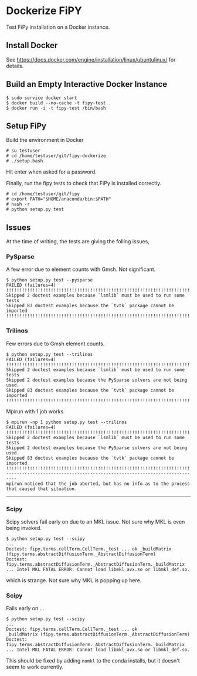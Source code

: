 # Dockerize FiPY

Test FiPy installation on a Docker instance.

## Install Docker

See https://docs.docker.com/engine/installation/linux/ubuntulinux/ for
details.

## Build an Empty Interactive Docker Instance

    $ sudo service docker start
    $ docker build --no-cache -t fipy-test .
    $ docker run -i -t fipy-test /bin/bash

## Setup FiPy

Build the environment in Docker

    # su testuser
    # cd /home/testuser/git/fipy-dockerize
    # ./setup.bash

Hit enter when asked for a password.

Finally, run the fipy tests to check that FiPy is installed correctly.

    # cd /home/testuser/git/fipy
    # export PATH="$HOME/anaconda/bin:$PATH"
    # hash -r
    # python setup.py test

## Issues

At the time of writing, the tests are giving the folling issues,

### PySparse

A few error due to element counts with Gmsh. Not significant.

    $ python setup.py test --pysparse
    FAILED (failures=4)
    !!!!!!!!!!!!!!!!!!!!!!!!!!!!!!!!!!!!!!!!!!!!!!!!!!!!!!!!!!!!!!!!!!!!!!!!!!!!!!!
    Skipped 2 doctest examples because `lsmlib` must be used to run some tests
    Skipped 83 doctest examples because the `tvtk` package cannot be imported
    !!!!!!!!!!!!!!!!!!!!!!!!!!!!!!!!!!!!!!!!!!!!!!!!!!!!!!!!!!!!!!!!!!!!!!!!!!!!!!!

### Trilinos

Few errors due to Gmsh element counts.

    $ python setup.py test --trilinos
    FAILED (failures=4)
    !!!!!!!!!!!!!!!!!!!!!!!!!!!!!!!!!!!!!!!!!!!!!!!!!!!!!!!!!!!!!!!!!!!!!!!!!!!!!!!
    Skipped 2 doctest examples because `lsmlib` must be used to run some tests
    Skipped 2 doctest examples because the PySparse solvers are not being used.
    Skipped 83 doctest examples because the `tvtk` package cannot be imported
    !!!!!!!!!!!!!!!!!!!!!!!!!!!!!!!!!!!!!!!!!!!!!!!!!!!!!!!!!!!!!!!!!!!!!!!!!!!!!!!

Mpirun with 1 job works

    $ mpirun -np 1 python setup.py test --trilinos
    FAILED (failures=4)
    !!!!!!!!!!!!!!!!!!!!!!!!!!!!!!!!!!!!!!!!!!!!!!!!!!!!!!!!!!!!!!!!!!!!!!!!!!!!!!!
    Skipped 2 doctest examples because `lsmlib` must be used to run some tests
    Skipped 2 doctest examples because the PySparse solvers are not being used.
    Skipped 83 doctest examples because the `tvtk` package cannot be imported
    !!!!!!!!!!!!!!!!!!!!!!!!!!!!!!!!!!!!!!!!!!!!!!!!!!!!!!!!!!!!!!!!!!!!!!!!!!!!!!!
    --------------------------------------------------------------------------
    mpirun noticed that the job aborted, but has no info as to the process
    that caused that situation.
--------------------------------------------------------------------------



### Scipy

Scipy solvers fail early on due to an MKL issue. Not sure why MKL is
even being invoked.

    $ python setup.py test --scipy
    ...
    Doctest: fipy.terms.cellTerm.CellTerm._test ... ok _buildMatrix (fipy.terms.abstractDiffusionTerm._AbstractDiffusionTerm)
    Doctest: fipy.terms.abstractDiffusionTerm._AbstractDiffusionTerm._buildMatrix ... Intel MKL FATAL ERROR: Cannot load libmkl_avx.so or libmkl_def.so.

which is strange. Not sure why MKL is popping up here.


### Scipy

Fails early on ...

    $ python setup.py test --scipy
    ...
    Doctest: fipy.terms.cellTerm.CellTerm._test ... ok
    _buildMatrix (fipy.terms.abstractDiffusionTerm._AbstractDiffusionTerm)
    Doctest: fipy.terms.abstractDiffusionTerm._AbstractDiffusionTerm._buildMatrix ... Intel MKL FATAL ERROR: Cannot load libmkl_avx.so or libmkl_def.so.

This should be fixed by adding `nomkl` to the conda installs, but it
doesn't seem to work currently.
